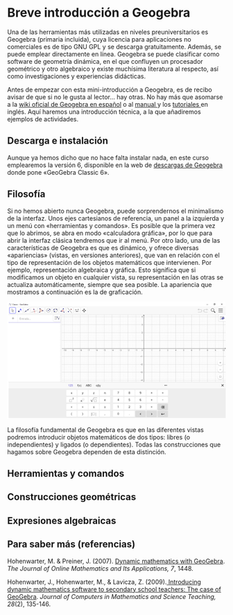 # Breve introducción a Geogebra

Una de las herramientas más utilizadas en niveles preuniversitarios es Geogebra \(primaria incluida\), cuya licencia para aplicaciones no comerciales es de tipo GNU GPL y se descarga gratuitamente. Además, se puede emplear directamente en línea. Geogebra se puede clasificar como software de geometría dinámica, en el que confluyen un procesador geométrico y otro algebraico y existe muchísima literatura al respecto, así como investigaciones y experiencias didácticas.

Antes de empezar con esta mini-introducción a Geogebra, es de recibo avisar de que si no le gusta al lector... hay otras. No hay más que asomarse a la [wiki oficial de Geogebra en español](https://wiki.geogebra.org/es/Tutoriales) o al [manual ](https://wiki.geogebra.org/en/Manual)y los [tutoriales ](https://wiki.geogebra.org/en/Tutorials)en inglés. Aquí haremos una introducción técnica, a la que añadiremos ejemplos de actividades.

## Descarga e instalación

Aunque ya hemos dicho que no hace falta instalar nada, en este curso emplearemos la versión 6, disponible en la web de [descargas de Geogebra](https://www.geogebra.org/download) donde pone «GeoGebra Classic 6».

## Filosofía

Si no hemos abierto nunca Geogebra, puede sorprendernos el minimalismo de la interfaz. Unos ejes cartesianos de referencia, un panel a la izquierda y un menú con «herramientas y comandos». Es posible que la primera vez que lo abrimos, se abra en modo «calculadora gráfica», por lo que para abrir la interfaz clásica tendremos que ir al menú. Por otro lado, una de las características de Geogebra es que es dinámico, y ofrece diversas «apariencias» \(vistas, en versiones anteriores\), que van en relación con el tipo de representación de los objetos matemáticos que intervienen. Por ejemplo, representación algebraica y gráfica. Esto significa que si modificamos un objeto en cualquier vista, su representación en las otras se actualiza automáticamente, siempre que sea posible. La apariencia que mostramos a continuación es la de graficación.

![](/geogebra/assets/interfaz-classic6.png)

La filosofía fundamental de Geogebra es que en las diferentes vistas podremos introducir objetos matemáticos de dos tipos: libres \(o independientes\) y ligados \(o dependientes\). Todas las construcciones que hagamos sobre Geogebra dependen de esta distinción.

## Herramientas y comandos



## Construcciones geométricas



## Expresiones algebraicas

## Para saber más \(referencias\)

Hohenwarter, M. & Preiner, J. \(2007\). [Dynamic mathematics with GeoGebra](https://www.maa.org/external_archive/joma/Volume7/Hohenwarter/index.html). _The Journal of Online Mathematics and Its Applications, 7_, 1448.

Hohenwarter, J., Hohenwarter, M., & Lavicza, Z. \(2009\).[ Introducing dynamic mathematics software to secondary school teachers: The case of GeoGebra](https://archive.geogebra.org/static/publications/2009-Hohenwarter_Lavicza_IntroducingDynMathSoft-GeoGebra.pdf). _Journal of Computers in Mathematics and Science Teaching, 28_\(2\), 135-146.

